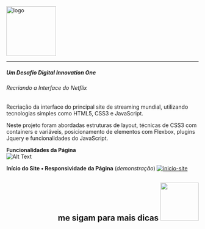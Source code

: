 <img src="https://logodownload.org/wp-content/uploads/2014/10/netflix-logo-1-1.png" alt="logo" width="130px">
<hr>

##### Um  Desafio Digital Innovation One
###### Recriando a Interface do Netflix 
Recriação da interface do principal site de streaming mundial, utilizando tecnologias simples como HTML5, CSS3 e JavaScript. 

Neste projeto foram abordadas estruturas de layout, técnicas de CSS3 com containers e variáveis, posicionamento de elementos com Flexbox, plugins Jquery e funcionalidades do JavaScript.

**Funcionalidades da Página** <br>
![Alt Text](https://github.com/narelo/netflix-interface/blob/main/img/demo.gif?raw=true)

**Início do Site • Responsividade da Página** (*demonstração*) 
[![inicio-site](https://github.com/narelo/netflix-interface/blob/main/img/inicio.JPG?raw=true "inicio-site")](https://github.com/narelo/netflix-interface/blob/main/img/inicio.JPG?raw=true "inicio-site")

<h2 align=right>me sigam para mais dicas <img src="https://github.com/narelo/netflix-interface/blob/main/img/avatar.png?raw=true" width="100px"></h2>





